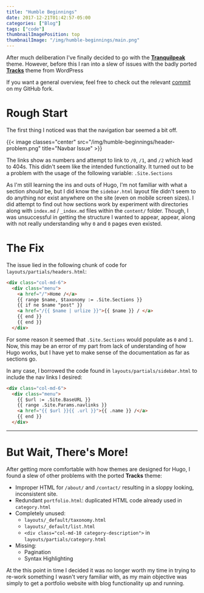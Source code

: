 ```yaml
---
title: "Humble Beginnings"
date: 2017-12-21T01:42:57-05:00
categories: ["Blog"]
tags: ["code"]
thumbnailImagePosition: top
thumbnailImage: "/img/humble-beginnings/main.png"
---
```

After much deliberation I've finally decided to go with the [**Tranquilpeak**](https://github.com/kakawait/hugo-tranquilpeak-theme) theme. However, before this I ran into a slew of issues with the badly ported [**Tracks**](https://github.com/ageekymonk/hugo-tracks-theme) theme from WordPress
<!--more-->

If you want a general overview, feel free to check out the relevant [commit](https://github.com/bdebyl/hugo-tracks-theme/commit/86ca4963c4d0a67ddb1560197c91617e7d3e3754) on my GitHub fork.

<!-- toc -->

# Rough Start
The first thing I noticed was that the navigation bar seemed a bit off.


{{< image classes="center" src="/img/humble-beginnings/header-problem.png" title="Navbar Issue" >}}

The links show as numbers and attempt to link to `/0`, `/1`, and `/2` which lead to 404s. This didn't  seem like the intended functionality. It turned out to be a problem with the usage of the following variable: `.Site.Sections`

As I'm still learning the ins and outs of Hugo, I'm not familiar with what a section *should* be, but I did know the `sidebar.html` layout file didn't seem to do anything nor exist anywhere on the site (even on mobile screen sizes). I did attempt to find out how sections work by experiment with directories along with `index.md` /  `_index.md` files within the `content/` folder. Though, I was unsuccessful in getting the structure I wanted to appear, appear, along with not really understanding why `0` and `0` pages even existed.

# The Fix
The issue lied in the following chunk of code for `layouts/partials/headers.html`:
```html
<div class="col-md-6">
  <div class="menu">
    <a href="/">Home /</a>
    {{ range $name, $taxonomy := .Site.Sections }}
    {{ if ne $name "post" }}
    <a href="/{{ $name | urlize }}">{{ $name }} / </a>
    {{ end }}
    {{ end }}
  </div>
```

For some reason it seemed that `.Site.Sections` would populate as `0` and `1`. Now, this may be an error of my part from lack of understanding of how Hugo works, but I have yet to make sense of the documentation as far as sections go.


In any case, I borrowed the code found in `layouts/partials/sidebar.html` to include the nav links I desired:
```html
<div class="col-md-6">
  <div class="menu">
    {{ $url := .Site.BaseURL }}
    {{ range .Site.Params.navlinks }}
    <a href="{{ $url }}{{ .url }}">{{ .name }} /</a>
    {{ end }}
  </div>
```

----

# But Wait, There's More!
After getting more comfortable with how themes are designed for Hugo, I found a slew of other problems with the ported **Tracks** theme:

* Improper HTML for `/about/` and `/contact/` resulting in a sloppy looking, inconsistent site.
* Redundant `portfolio.html`: duplicated HTML code already used in `category.html`
* Completely unused:
  * `layouts/_default/taxonomy.html`
  * `layouts/_default/list.html`
  * `<div class="col-md-10 category-description">` in `layouts/partials/category.html`
* Missing:
  * Pagination
  * Syntax Highlighting

At the this point in time I decided it was no longer worth my time in trying to re-work something I wasn't very familiar with, as my main objective was simply to get a portfolio website with blog functionality up and running.
